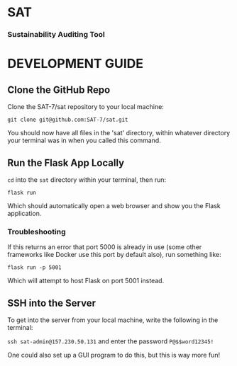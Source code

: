 # SAT
### Sustainability Auditing Tool

# DEVELOPMENT GUIDE

## Clone the GitHub Repo

Clone the SAT-7/sat repository to your local machine:

`git clone git@github.com:SAT-7/sat.git`

You should now have all files in the 'sat' directory, within whatever directory your terminal was in when you called this command.

## Run the Flask App Locally

`cd` into the `sat` directory within your terminal, then run:

`flask run`

Which should automatically open a web browser and show you the Flask application.

### Troubleshooting

If this returns an error that port 5000 is already in use (some other frameworks like Docker use this port by default also), run something like:

`flask run -p 5001`

Which will attempt to host Flask on port 5001 instead.

## SSH into the Server

To get into the server from your local machine, write the following in the terminal:

`ssh sat-admin@157.230.50.131`
and enter the password `P@$$word12345!`

One could also set up a GUI program to do this, but this is way more fun!
